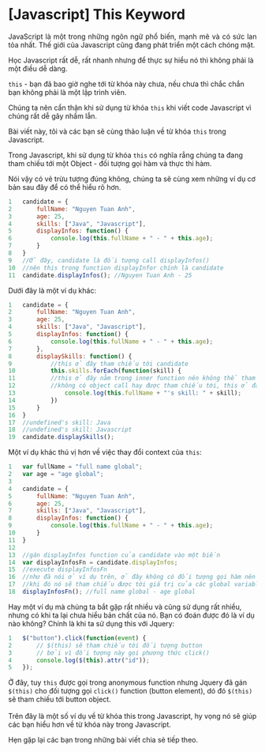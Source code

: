 # [Javascript] This Keyword

<p align="justify">
JavaScript là một trong những ngôn ngữ phổ biến, mạnh mẽ và có sức lan tỏa nhất. Thế giới của Javascript cũng đang phát triển một cách chóng mặt.

Học Javascript rất dễ, rất nhanh nhưng để thực sự hiểu nó thì không phải là một điều dễ dàng.

`this` - bạn đã bao giờ nghe tới từ khóa này chưa, nếu chưa thì chắc chắn bạn không phải là một lập trình viên. 

Chúng ta nên cẩn thận khi sử dụng từ khóa `this` khi viết code Javascript vì chúng rất dễ gây nhầm lẫn.

Bài viết này, tôi và các bạn sẽ cùng thảo luận về từ khóa `this` trong Javascript.

Trong Javascript, khi sử dụng từ khóa `this` có nghĩa rẳng chúng ta đang tham chiếu tới một Object - đối tượng gọi hàm và thực thi hàm.

Nói vậy có vẻ trừu tượng đúng không, chúng ta sẽ cùng xem những ví dụ cơ bản sau đây để có thể hiểu rõ hơn.
</p>

```javascript
1   candidate = {
2       fullName: "Nguyen Tuan Anh",
3       age: 25,
4       skills: ["Java", "Javascript"],
5       displayInfos: function() {
6           console.log(this.fullName + " - " + this.age);
7       }
8   }
9   //Ở đây, candidate là đối tượng call displayInfos()
10  //nên this trong function displayInfor chính là candidate
11  candidate.displayInfos(); //Nguyen Tuan Anh - 25
```
Dưới đây là một ví dụ khác:

```javascript
1   candidate = {
2       fullName: "Nguyen Tuan Anh",
3       age: 25,
4       skills: ["Java", "Javascript"],
5       displayInfos: function() {
6           console.log(this.fullName + " - " + this.age);
7       },
8       displaySkills: function() {
9           //this ở đây tham chiếu tới candidate
10          this.skills.forEach(function(skill) {
11          //this ở đây nằm trong inner function nên không thể tham chiếu tới this của outerfunction.
12          //không có object call hay được tham chiếu tới, this ở đây chính là Window object
13              console.log(this.fullName + "'s skill: " + skill);
14          })
15      }
16  }
17  //undefined's skill: Java
18  //undefined's skill: Javascript
19  candidate.displaySkills();
```
Một ví dụ khác thú vị hơn về việc thay đổi context của `this`:

```javascript
1   var fullName = "full name global";
2   var age = "age global";
3
4   candidate = {
5       fullName: "Nguyen Tuan Anh",
6       age: 25,
7       skills: ["Java", "Javascript"],
8       displayInfos: function() {
9           console.log(this.fullName + " - " + this.age);
10      }
11  }
12
13  //gán displayInfos function của candidate vào một biến
14  var displayInfosFn = candidate.displayInfos;
15  //execute displayInfosFn
16  //như đã nói ở ví dụ trên, ở đây không có đối tượng gọi hàm nên this sẽ là Window object
17  //khi đó nó sẽ tham chiếu được tới giá trị của các global variable được khai báo ở trên 
18  displayInfosFn(); //full name global - age global
```
Hay một ví dụ mà chúng ta bắt gặp rất nhiều và cũng sử dụng rất nhiều, nhưng có khi ta lại chưa hiểu bản chất của nó. Bạn có đoán được đó là ví dụ nào không? Chính là khi ta sử dụng this với Jquery:

```javascript
1   $("button").click(function(event) {
2       // $(this) sẽ tham chiếu tới đối tượng button 
3       // bởi vì đối tượng này gọi phương thức click()
4       console.log($(this).attr("id"));
5   });
```
<p align="justify">

Ở đây, tuy `this` được gọi trong anonymous function nhưng Jquery đã gán `$(this)` cho đối tượng gọi `click()` function (button element), dó đó `$(this)` sẽ tham chiếu tới button object.
<br/>
<br/>
Trên đây là một số ví dụ về từ khóa this trong Javascript, hy vọng nó sẽ giúp các bạn hiểu hơn về từ khóa này trong Javascript.

Hẹn gặp lại các bạn trong những bài viết chia sẻ tiếp theo. 
</p>